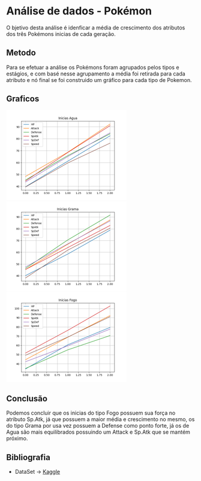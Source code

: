 # Análise de dados - Pokémon
O bjetivo desta análise é idenficar a média de crescimento dos atributos dos três Pokémons inicias de cada geração.
## Metodo
Para se efetuar a análise os Pokémons foram agrupados pelos tipos e estágios, e com basé nesse agrupamento a média foi retirada para cada atributo e nó final se foi construido um gráfico para cada tipo de Pokemon.
## Graficos
<img src="https://github.com/LucasMGuima/UnimedBH-Ciencia-de-Dados/blob/main/Projetos/AnaliseDadosPythonPandas/Grafos/IniAgua.png" alt="Grafo Atributo Agua" width="320" height="240">
<img src="https://github.com/LucasMGuima/UnimedBH-Ciencia-de-Dados/blob/main/Projetos/AnaliseDadosPythonPandas/Grafos/IniGrama.png" alt="Grafo Atributo Grama" width="320" height="240">
<img src="https://github.com/LucasMGuima/UnimedBH-Ciencia-de-Dados/blob/main/Projetos/AnaliseDadosPythonPandas/Grafos/IniFogo.png" alt="Grafo Atributo Fogo"width="320" height="240">

## Conclusão
Podemos concluir que os inicias do tipo Fogo possuem sua força no atributo Sp.Atk, já que possuem a maior média e crescimento no mesmo, os do tipo Grama por usa vez possuem a Defense como ponto forte, já os de Agua são mais equilibrados possuindo um Attack e Sp.Atk que se mantém próximo.

## Bibliografia
- DataSet -> <a href="https://www.kaggle.com/datasets/mlomuscio/pokemon?resource=download">Kaggle</a>
